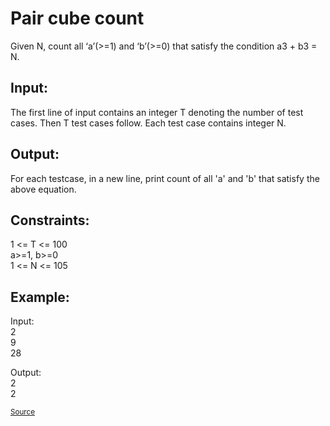 <h1>Pair cube count</h1>

<p>Given N, count all ‘a’(>=1) and ‘b’(>=0) that satisfy the condition a3 + b3 = N.</p>

<h2>Input:</h2>
<p>The first line of input contains an integer T denoting the number of test cases. Then T test cases follow. Each test case contains integer N.</p>

<h2>Output:</h2>
<p>For each testcase, in a new line, print count of all 'a' and 'b' that satisfy the above equation.</p>

<h2>Constraints:</h2>
<p>1 <= T <= 100<br>
a>=1, b>=0<br>
1 <= N <= 105</p>

<h2>Example:</h2>
<p>Input:<br>
2<br>
9<br>
28<br>

Output:<br>
2<br>
2</p>

<small><a href="https://practice.geeksforgeeks.org/problems/pair-cube-count/0">Source</a></small>